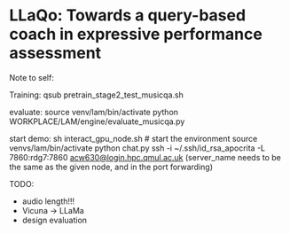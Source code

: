 # LLaQo: Towards a query-based coach in expressive performance assessment


Note to self:

Training: 
qsub pretrain_stage2_test_musicqa.sh

evaluate:
source venv/lam/bin/activate
python WORKPLACE/LAM/engine/evaluate_musicqa.py

start demo:
sh interact_gpu_node.sh  # start the environment
source venvs/lam/bin/activate
python chat.py
ssh -i ~/.ssh/id_rsa_apocrita -L 7860:rdg7:7860 acw630@login.hpc.qmul.ac.uk
(server_name needs to be the same as the given node, and in the port forwarding)

TODO: 
- audio length!!!
- Vicuna -> LLaMa
- design evaluation

